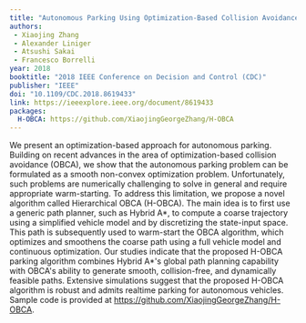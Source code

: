 ```yaml
---
title: "Autonomous Parking Using Optimization-Based Collision Avoidance"
authors:
 - Xiaojing Zhang
 - Alexander Liniger
 - Atsushi Sakai
 - Francesco Borrelli
year: 2018
booktitle: "2018 IEEE Conference on Decision and Control (CDC)"
publisher: "IEEE"
doi: "10.1109/CDC.2018.8619433"
link: https://ieeexplore.ieee.org/document/8619433
packages:
  H-OBCA: https://github.com/XiaojingGeorgeZhang/H-OBCA
---
```

We present an optimization-based approach for autonomous parking. Building on recent advances in the area of optimization-based collision avoidance (OBCA), we show that the autonomous parking problem can be formulated as a smooth non-convex optimization problem. Unfortunately, such problems are numerically challenging to solve in general and require appropriate warm-starting. To address this limitation, we propose a novel algorithm called Hierarchical OBCA (H-OBCA). The main idea is to first use a generic path planner, such as Hybrid A*, to compute a coarse trajectory using a simplified vehicle model and by discretizing the state-input space. This path is subsequently used to warm-start the OBCA algorithm, which optimizes and smoothens the coarse path using a full vehicle model and continuous optimization. Our studies indicate that the proposed H-OBCA parking algorithm combines Hybrid A*'s global path planning capability with OBCA's ability to generate smooth, collision-free, and dynamically feasible paths. Extensive simulations suggest that the proposed H-OBCA algorithm is robust and admits realtime parking for autonomous vehicles. Sample code is provided at https://github.com/XiaojingGeorgeZhang/H-OBCA.
